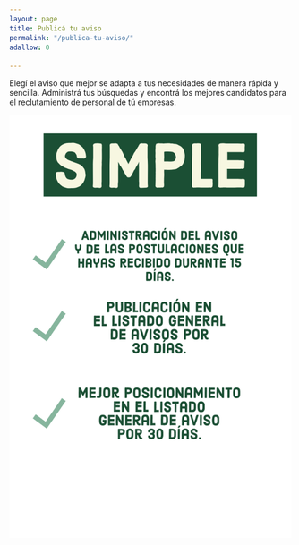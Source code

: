 ```yaml
---
layout: page
title: Publicá tu aviso
permalink: "/publica-tu-aviso/"
adallow: 0

---
```

Elegí el aviso que mejor se adapta a tus necesidades de manera rápida y sencilla. Administrá tus búsquedas y encontrá los mejores candidatos para el reclutamiento de personal de tú empresas.

![](/images/Adobe_Post_20190730_040633.png)